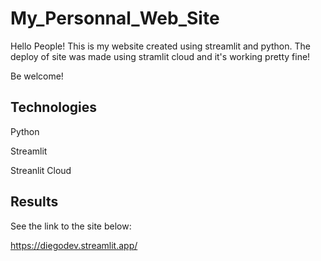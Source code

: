 # My_Personnal_Web_Site

Hello People! This is my website created using streamlit and python. The deploy of site was made using stramlit cloud and it's working pretty fine!

Be welcome!

## Technologies

Python

Streamlit

Streanlit Cloud

## Results

See the link to the site below:

https://diegodev.streamlit.app/
